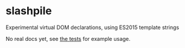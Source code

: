 # slashpile

Experimental virtual DOM declarations, using ES2015 template strings

No real docs yet, see [the tests](https://github.com/af/slashpile/blob/master/tests/test_trees.js) for example usage.
